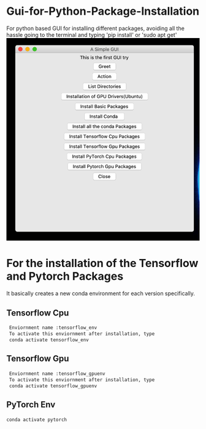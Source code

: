 # Gui-for-Python-Package-Installation
For python based GUI for installing different packages, avoiding all the hassle going to the terminal and typing 'pip install' or 'sudo apt get'
![](Screenshot%202020-02-21%20at%2013.07.00.png)

# For the installation of the Tensorflow and Pytorch Packages
  It basically creates a new conda environment for each version specifically.
  ## Tensorflow Cpu 
     Enviornment name :tensorflow_env
     To activate this enviornment after installation, type 
     conda activate tensorflow_env
   ## Tensorflow Gpu 
     Enviornment name :tensorflow_gpuenv
     To activate this enviornment after installation, type 
     conda activate tensorflow_gpuenv
   ## PyTorch Env
    conda activate pytorch
